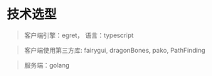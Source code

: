 # 技术选型
>客户端引擎：egret， 语言：typescript

>客户端使用第三方库: fairygui, dragonBones, pako, PathFinding

>服务端：golang
